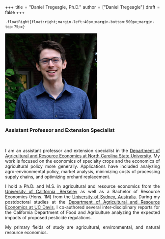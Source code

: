 +++
title = "Daniel Tregeagle, Ph.D."
author = ["Daniel Tregeagle"]
draft = false
+++

<style>
body {
text-align: justify}
</style>

```{css, echo=FALSE}
.floatRight{float:right;margin-left:40px;margin-bottom:500px;margin-top:75px}
```

<img class="floatRight" src="/photos/danielTregeaglePicture2.jpg" width = "300">

### Assistant Professor and Extension Specialist

<br>

<!-- UNDER CONSTRUCTION -->

<!-- <div style="text-align: justify"> -->

I am an assistant professor and extension specialist in the [Department of Agricultural and Resource Economics at North Carolina State University](https://cals.ncsu.edu/agricultural-and-resource-economics). My work is focused on the economics of specialty crops and the economics of agricultural policy more generally. Applications have included analyzing agro-environmental policy, market analysis, minimizing costs of processing supply chains, and optimizing orchard replacement.

I hold a Ph.D. and M.S. in agricultural and resource economics from the [University of California, Berkeley](https://are.berkeley.edu) as well as a Bachelor of Resource Economics (Hons. 1M) from the [University of Sydney, Australia](http://sydney.edu.au). During my postdoctoral studies at the [Department of Agricultural and Resource Economics at UC Davis](https://are.ucdavis.edu), I co-authored several inter-disciplinary reports for the California Department of Food and Agriculture analyzing the expected impacts of proposed pesticide regulations.

My primary fields of study are agricultural, environmental, and natural resource economics.

</div>
